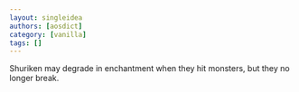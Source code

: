 ```yaml
---
layout: singleidea
authors: [aosdict]
category: [vanilla]
tags: []
---
```

Shuriken may degrade in enchantment when they hit monsters, but they no longer break.
